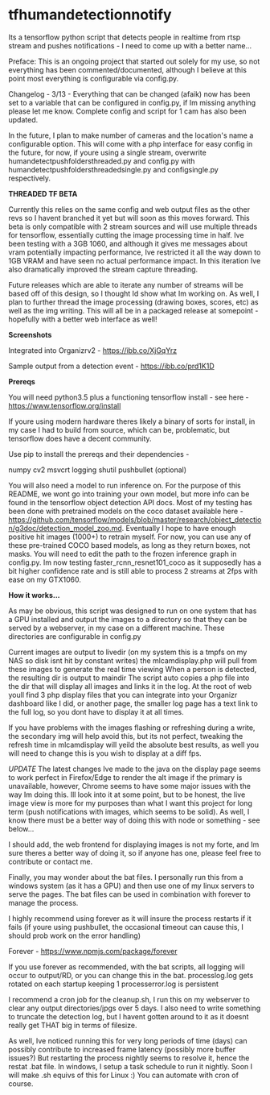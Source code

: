 # tfhumandetectionnotify
Its a tensorflow python script that detects people in realtime from rtsp stream and pushes notifications - I need to come up with a better name...

Preface: This is an ongoing project that started out solely for my use, so not everything has been commented/documented, although I believe at this point most everything is configurable via config.py.

Changelog -
3/13 - Everything that can be changed (afaik) now has been set to a variable that can be configured in config.py, if Im missing anything please let me know. Complete config and script for 1 cam has also been updated.

In the future, I plan to make number of cameras and the location's name a configurable option. This will come with a php interface for easy config in the future, for now, if youre using a single stream, overwrite humandetectpushfoldersthreaded.py and config.py with humandetectpushfoldersthreadedsingle.py and configsingle.py respectively.

**THREADED TF BETA**

Currently this relies on the same config and web output files as the other revs so I havent branched it yet but will soon as this moves forward. This beta is only compatible with 2 stream sources and will use multiple threads for tensorflow, essentially cutting the image processing time in half. Ive been testing with a 3GB 1060, and although it gives me messages about vram potentially impacting performance, Ive restricted it all the way down to 1GB VRAM and have seen no actual performance impact. In this iteration Ive also dramatically improved the stream capture threading.

Future releases which are able to iterate any number of streams will be based off of this design, so I thought Id show what Im working on. As well, I plan to further thread the image processing (drawing boxes, scores, etc) as well as the img writing. This will all be in a packaged release at somepoint - hopefully with a better web interface as well!


**Screenshots**

Integrated into Organizrv2 - https://ibb.co/XjGqYrz

Sample output from a detection event - https://ibb.co/prd1K1D

**Prereqs**

You will need python3.5 plus a functioning tensorflow install - see here - https://www.tensorflow.org/install

If youre using modern hardware theres likely a binary of sorts for install, in my case I had to build from source, which can be, problematic, but tensorflow does have a decent community.

Use pip to install the prereqs and their dependencies -

numpy
cv2
msvcrt
logging
shutil
pushbullet (optional)

You will also need a model to run inference on. For the purpose of this README, we wont go into training your own model, but more info can be found in the tensorflow object detection API docs. Most of my testing has been done with pretrained models on the coco dataset available here - https://github.com/tensorflow/models/blob/master/research/object_detection/g3doc/detection_model_zoo.md. Eventually I hope to have enough positive hit images (1000+) to retrain myself. For now, you can use any of these pre-trained COCO based models, as long as they return boxes, not masks. You will need to edit the path to the frozen inference graph in config.py. Im now testing faster_rcnn_resnet101_coco as it supposedly has a bit higher confidence rate and is still able to process 2 streams at 2fps with ease on my GTX1060.

**How it works...**

As may be obvious, this script was designed to run on one system that has a GPU installed and output the images to a directory so that they can be served by a webserver, in my case on a different machine. These directories are configurable in config.py

Current images are output to livedir (on my system this is a tmpfs on my NAS so disk isnt hit by constant writes) the mlcamdisplay.php will pull from these images to generate the real time viewing
When a person is detected, the resulting dir is output to maindir
The script auto copies a php file into the dir that will display all images and links it in the log.
At the root of web youll find 3 php display files that you can integrate into your Organizr dashboard like I did, or another page, the smaller log page has a text link to the full log, so you dont have to display it at all times.

If you have problems with the images flashing or refreshing during a write, the secondary img will help avoid this, but its not perfect, tweaking the refresh time in mlcamdisplay will yeild the absolute best results, as well you will need to change this is you wish to display at a diff fps.

*UPDATE* The latest changes Ive made to the java on the display page seems to work perfect in Firefox/Edge to render the alt image if the primary is unavailable, however,  Chrome seems to have some major issues with the way Im doing this. Ill look into it at some point, but to be honest, the live image view is more for my purposes than what I want this project for long term (push notifications with images, which seems to be solid). As well, I know there must be a better way of doing this with node or something - see below...

I should add, the web frontend for displaying images is not my forte, and Im sure theres a better way of doing it, so if anyone has one, please feel free to contribute or contact me.

Finally, you may wonder about the bat files. I personally run this from a windows system (as it has a GPU) and then use one of my linux servers to serve the pages. The bat files can be used in combination with forever to manage the process.

I highly recommend using forever as it will insure the process restarts if it fails (if youre using pushbullet, the occasional timeout can cause this, I should prob work on the error handling)

Forever - https://www.npmjs.com/package/forever

If you use forever as recommended, with the bat scripts, all logging will occur to output/RD, or you can change this in the bat.
processlog.log gets rotated on each startup keeping 1 
processerror.log is persistent

I recommend a cron job for the cleanup.sh, I run this on my webserver to clear any output directories/jpgs over 5 days. I also need to write something to truncate the detection log, but I havent gotten around to it as it doesnt really get THAT big in terms of filesize.

As well, Ive noticed running this for very long periods of time (days) can possibly contribute to increased frame latency (possibly more buffer issues?) But restarting the process nightly seems to resolve it, hence the restat .bat file. In windows, I setup a task schedule to run it nightly. Soon I will make .sh equivs of this for Linux :) You can automate with cron of course.
